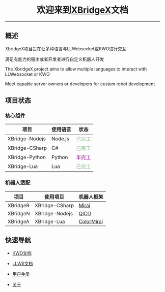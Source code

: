 # <center>欢迎来到[XBridgeX](https://github.com/XBridgeX)文档</center>

***

## 概述

XbridgeX项目旨在让多种语言与LLWebsocket或KWO进行交互

满足有能力的服主或者开发者进行自定义机器人开发


The XbridgeX project aims to allow multiple languages to interact with LLWebsocket or KWO

Meet capable server owners or developers for custom robot development


## 项目状态

### 核心组件

|项目|使用语言|状态|
|--|--|--|
|XBridge-Nodejs|Node.js|<font color="DarkSeaGreen">已完工</font>|
|XBridge-CSharp|C#|<font color="DarkSeaGreen">已完工</font>|
|XBridge-Python|Python|<font color="DarkMagenta">半完工</font>|
|XBridge-Lua|Lua|<font color="DarkSeaGreen">已完工</font>|

### 机器人适配

|项目|使用项目|机器人框架|
|--|--|--|
|XBridgeR|XBridge-CSharp|[Mirai](https://github.com/mamoe/mirai)|
|XBridgeN|XBridge-Nodejs|[QICO](https://github.com/takayama-lily/oicq)|
|XBridgeA|XBridge-Lua|[ColorMirai](https://github.com/Coloryr/ColorMirai)|


## 快速导航

- [KWO文档](./KWO/pack.md)

- [LLWS文档](./LLWS/pack.md)

- [用户手册](./user/index.md)

- [关于](./about.md)